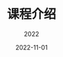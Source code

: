 ---
title: 课程介绍
date: 2022-11-01
subtitle: 2022
link: https://example.com/
image: ./introduction.png
description: >
    课程介绍 & 购买
---